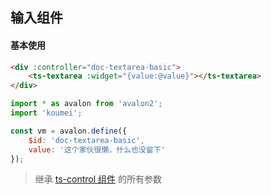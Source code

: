 ## 输入组件

#### 基本使用

``` html
<div :controller="doc-textarea-basic">
    <ts-textarea :widget="{value:@value}"></ts-textarea>
</div>
```

``` js
import * as avalon from 'avalon2';
import 'koumei';

const vm = avalon.define({
    $id: 'doc-textarea-basic',
    value: '这个家伙很懒，什么也没留下'
});
```

> 继承 [ts-control 组件](#!/form-control) 的所有参数